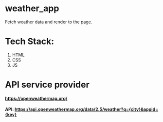 # weather_app
Fetch weather data and render to the page.

# Tech Stack:
1. HTML
2. CSS
3. JS
# API service provider
#### https://openweathermap.org/
#### API: https://api.openweathermap.org/data/2.5/weather?q={city}&appid={key}
